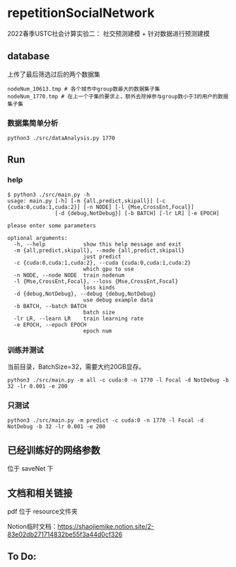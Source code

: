 # repetitionSocialNetwork

2022春季USTC社会计算实验二： 社交预测建模 + 针对数据进行预测建模 


## database

上传了最后筛选过后的两个数据集

```
nodeNum_10613.tmp # 各个城市中group数最大的数据集子集
nodeNum_1770.tmp # 在上一个子集的要求上，额外去除掉参与group数小于3的用户的数据集子集
```

### 数据集简单分析

```
python3 ./src/dataAnalysis.py 1770
```

## Run

### help

```
$ python3 ./src/main.py -h
usage: main.py [-h] [-m {all,predict,skipall}] [-c {cuda:0,cuda:1,cuda:2}] [-n NODE] [-l {Mse,CrossEnt,Focal}]
               [-d {debug,NotDebug}] [-b BATCH] [-lr LR] [-e EPOCH]

please enter some parameters

optional arguments:
  -h, --help            show this help message and exit
  -m {all,predict,skipall}, --mode {all,predict,skipall}
                        just predict
  -c {cuda:0,cuda:1,cuda:2}, --cuda {cuda:0,cuda:1,cuda:2}
                        which gpu to use
  -n NODE, --node NODE  train nodenum
  -l {Mse,CrossEnt,Focal}, --loss {Mse,CrossEnt,Focal}
                        loss kinds
  -d {debug,NotDebug}, --debug {debug,NotDebug}
                        use debug example data
  -b BATCH, --batch BATCH
                        batch size
  -lr LR, --learn LR    train learning rate
  -e EPOCH, --epoch EPOCH
                        epoch num
```

### 训练并测试

当前目录，BatchSize=32，需要大约20GB显存。

```
python3 ./src/main.py -m all -c cuda:0 -n 1770 -l Focal -d NotDebug -b 32 -lr 0.001 -e 200
```

### 只测试

```
python3 ./src/main.py -m predict -c cuda:0 -n 1770 -l Focal -d NotDebug -b 32 -lr 0.001 -e 200
```

## 已经训练好的网络参数

位于 saveNet 下

## 文档和相关链接

pdf 位于 resource文件夹

Notion临时文档：https://shaojiemike.notion.site/2-83e02db271714832be55f3a44d0cf326

## To Do:

